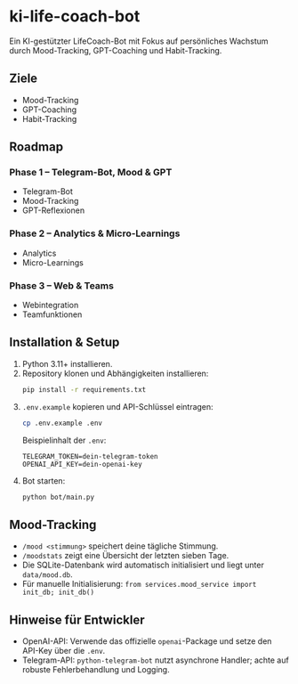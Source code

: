 # ki-life-coach-bot

Ein KI-gestützter LifeCoach-Bot mit Fokus auf persönliches Wachstum durch Mood-Tracking, GPT-Coaching und Habit-Tracking.

## Ziele
- Mood-Tracking
- GPT-Coaching
- Habit-Tracking

## Roadmap

### Phase 1 – Telegram-Bot, Mood & GPT
- Telegram-Bot
- Mood-Tracking
- GPT-Reflexionen

### Phase 2 – Analytics & Micro-Learnings
- Analytics
- Micro-Learnings

### Phase 3 – Web & Teams
- Webintegration
- Teamfunktionen

## Installation & Setup

1. Python 3.11+ installieren.
2. Repository klonen und Abhängigkeiten installieren:
   ```bash
   pip install -r requirements.txt
   ```
3. `.env.example` kopieren und API-Schlüssel eintragen:
   ```bash
   cp .env.example .env
   ```
   Beispielinhalt der `.env`:
   ```env
   TELEGRAM_TOKEN=dein-telegram-token
   OPENAI_API_KEY=dein-openai-key
   ```
4. Bot starten:
   ```bash
   python bot/main.py
   ```

## Mood-Tracking

- `/mood <stimmung>` speichert deine tägliche Stimmung.
- `/moodstats` zeigt eine Übersicht der letzten sieben Tage.
- Die SQLite-Datenbank wird automatisch initialisiert und liegt unter `data/mood.db`.
- Für manuelle Initialisierung: `from services.mood_service import init_db; init_db()`

## Hinweise für Entwickler
- OpenAI-API: Verwende das offizielle `openai`-Package und setze den API-Key über die `.env`.
- Telegram-API: `python-telegram-bot` nutzt asynchrone Handler; achte auf robuste Fehlerbehandlung und Logging.
